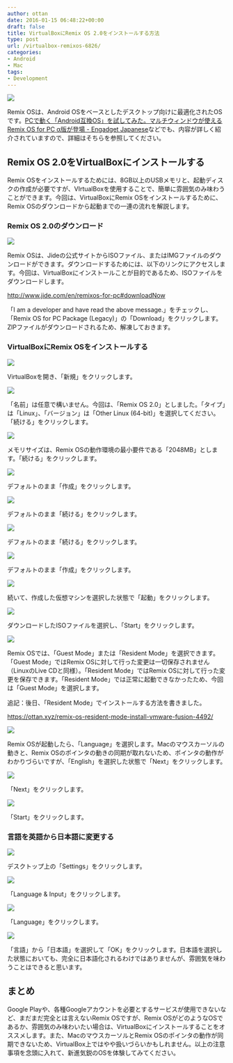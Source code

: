 ```yaml
---
author: ottan
date: 2016-01-15 06:48:22+00:00
draft: false
title: VirtualBoxにRemix OS 2.0をインストールする方法
type: post
url: /virtualbox-remixos-6826/
categories:
- Android
- Mac
tags:
- Development
---
```


![](/images/2016/01/160115-56988e3fa8252-1.jpg)






Remix OSは、Android OSをベースとしたデスクトップ向けに最適化されたOSです。[PCで動く「Android互換OS」を試してみた。マルチウィンドウが使えるRemix OS for PC α版が登場 - Engadget Japanese](http://japanese.engadget.com/2016/01/13/pc-android-os-remix-os-for-pc/)などでも、内容が詳しく紹介されていますので、詳細はそちらを参照してください。





## Remix OS 2.0をVirtualBoxにインストールする





Remix OSをインストールするためには、8GB以上のUSBメモリと、起動ディスクの作成が必要ですが、VIrtualBoxを使用することで、簡単に雰囲気のみ味わうことができます。今回は、VirtualBoxにRemix OSをインストールするために、Remix OSのダウンロードから起動までの一連の流れを解説します。





### Remix OS 2.0のダウンロード





![](/images/2016/01/160115-56988e4122d94-1.png)






Remix OSは、Jideの公式サイトからISOファイル、またはIMGファイルのダウンロードができます。ダウンロードするためには、以下のリンクにアクセスします。今回は、VirtualBoxにインストールことが目的であるため、ISOファイルをダウンロードします。



http://www.jide.com/en/remixos-for-pc#downloadNow



「I am a developer and have read the above message.」をチェックし、「Remix OS for PC Package (Legacy)」の「Download」をクリックします。ZIPファイルがダウンロードされるため、解凍しておきます。





### VirtualBoxにRemix OSをインストールする





![](/images/2016/01/160115-56988e5045133-1.png)






VirtualBoxを開き、「新規」をクリックします。





![](/images/2016/01/160115-56988e5828c77-1.png)






「名前」は任意で構いません。今回は、「Remix OS 2.0」としました。「タイプ」は「Linux」、「バージョン」は「Other Linux (64-bit)」を選択してください。「続ける」をクリックします。





![](/images/2016/01/160115-56988e6105a69-1.png)






メモリサイズは、Remix OSの動作環境の最小要件である「2048MB」とします。「続ける」をクリックします。





![](/images/2016/01/160115-56988e6a52574-1.png)






デフォルトのまま「作成」をクリックします。





![](/images/2016/01/160115-56988e73427f7-1.png)






デフォルトのまま「続ける」をクリックします。





![](/images/2016/01/160115-56988e7c593b4-1.png)






デフォルトのまま「続ける」をクリックします。





![](/images/2016/01/160115-56988e859a72a-1.png)






デフォルトのまま「作成」をクリックします。





![](/images/2016/01/160115-56988e8edf523-1.png)






続いて、作成した仮想マシンを選択した状態で「起動」をクリックします。





![](/images/2016/01/160115-56988e969232b-1.png)






ダウンロードしたISOファイルを選択し、「Start」をクリックします。





![](/images/2016/01/160115-56988e98c3084-1.png)






Remix OSでは、「Guest Mode」または「Resident Mode」を選択できます。「Guest Mode」ではRemix OSに対して行った変更は一切保存されません（LinuxのLive CDと同様）。「Resident Mode」ではRemix OSに対して行った変更を保存できます。「Resident Mode」では正常に起動できなかったため、今回は「Guest Mode」を選択します。





追記：後日、「Resident Mode」でインストールする方法を書きました。



https://ottan.xyz/remix-os-resident-mode-install-vmware-fusion-4492/



![](/images/2016/01/160115-56988e9c4aae5-1.png)






Remix OSが起動したら、「Language」を選択します。Macのマウスカーソルの動きと、Remix OSのポインタの動きの同期が取れないため、ポインタの動作がわかりづらいですが、「English」を選択した状態で「Next」をクリックします。





![](/images/2016/01/160115-56988eae138f6-1.png)






「Next」をクリックします。





![](/images/2016/01/160115-56988ebebf000-1.png)






「Start」をクリックします。





### 言語を英語から日本語に変更する





![](/images/2016/01/160115-56988ed1d2d5b-1.png)






デスクトップ上の「Settings」をクリックします。





![](/images/2016/01/160115-56988ee6ef76a-1.png)






「Language & Input」をクリックします。





![](/images/2016/01/160115-56988ef66b6e8-1.png)






「Language」をクリックします。





![](/images/2016/01/160115-56988f06538e9.png)






「言語」から「日本語」を選択して「OK」をクリックします。日本語を選択した状態においても、完全に日本語化されるわけではありませんが、雰囲気を味わうことはできると思います。





## まとめ





Google Playや、各種Googleアカウントを必要とするサービスが使用できないなど、まだまだ完全とは言えないRemix OSですが、Remix OSがどのようなOSであるか、雰囲気のみ味わいたい場合は、VirtualBoxにインストールすることをオススメします。また、MacのマウスカーソルとRemix OSのポインタの動作が同期できないため、VirtualBox上ではやや扱いづらいかもしれません。以上の注意事項を念頭に入れて、新進気鋭のOSを体験してみてください。
